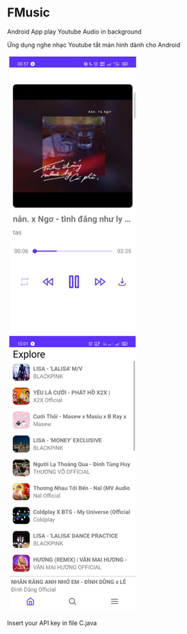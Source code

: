 <h1>FMusic</h1>
<p>Android App play Youtube Audio in background</p>
<p>Ứng dụng nghe nhạc Youtube tắt màn hình dành cho Android</p>
<img src="screenshot/screenshot1.jpg" style="height:640px;margin:5px"/>
<img src="screenshot/screenshot2.jpg" style="height:640px;margin:5px"/>
<p>Insert your API key in file C.java</p>

